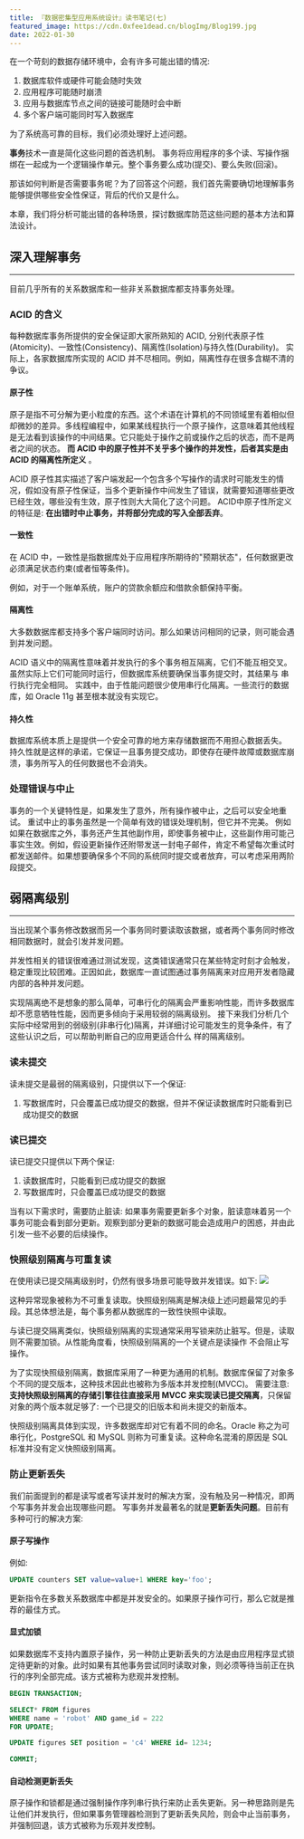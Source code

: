 ```yaml
---
title: 『数据密集型应用系统设计』读书笔记(七)
featured_image: https://cdn.0xfee1dead.cn/blogImg/Blog199.jpg
date: 2022-01-30
---
```


在一个苛刻的数据存储环境中，会有许多可能出错的情况: 
1. 数据库软件或硬件可能会随时失效
2. 应用程序可能随时崩溃
3. 应用与数据库节点之间的链接可能随时会中断
4. 多个客户端可能同时写入数据库

为了系统高可靠的目标，我们必须处理好上述问题。

**事务**技术一直是简化这些问题的首选机制。
事务将应用程序的多个读、写操作捆绑在一起成为一个逻辑操作单元。整个事务要么成功(提交)、要么失败(回滚)。

那该如何判断是否需要事务呢？为了回答这个问题，我们首先需要确切地理解事务能够提供哪些安全性保证，背后的代价又是什么。

本章，我们将分析可能出错的各种场景，探讨数据库防范这些问题的基本方法和算法设计。

## 深入理解事务
***  
目前几乎所有的关系数据库和一些非关系数据库都支持事务处理。

### ACID 的含义
每种数据库事务所提供的安全保证即大家所熟知的 ACID, 分别代表原子性(Atomicity)、一致性(Consistency)、隔离性(Isolation)与持久性(Durability)。
实际上，各家数据库所实现的 ACID 并不尽相同。例如，隔离性存在很多含糊不清的争议。

#### 原子性
原子是指不可分解为更小粒度的东西。这个术语在计算机的不同领域里有着相似但却微妙的差异。多线程编程中，如果某线程执行一个原子操作，这意味着其他线程是无法看到该操作的中间结果。它只能处于操作之前或操作之后的状态，而不是两者之间的状态。
**而 ACID 中的原子性并不关乎多个操作的并发性，后者其实是由 ACID 的隔离性所定义**
。

ACID 原子性其实描述了客户端发起一个包含多个写操作的请求时可能发生的情况，假如没有原子性保证，当多个更新操作中间发生了错误，就需要知道哪些更改已经生效，哪些没有生效，原子性则大大简化了这个问题。
ACID中原子性所定义的特征是: **在出错时中止事务，并将部分完成的写入全部丢弃**。

#### 一致性
在 ACID 中，一致性是指数据库处于应用程序所期待的"预期状态"，任何数据更改必须满足状态约束(或者恒等条件)。

例如，对于一个账单系统，账户的贷款余额应和借款余额保持平衡。

#### 隔离性
大多数数据库都支持多个客户端同时访问。那么如果访问相同的记录，则可能会遇到并发问题。

ACID 语义中的隔离性意味着并发执行的多个事务相互隔离，它们不能互相交叉。虽然实际上它们可能同时运行，但数据库系统要确保当事务提交时，其结果与
串行执行完全相同。
实践中，由于性能问题很少使用串行化隔离。一些流行的数据库，如 Oracle 11g 甚至根本就没有实现它。

#### 持久性
数据库系统本质上是提供一个安全可靠的地方来存储数据而不用担心数据丢失。
持久性就是这样的承诺，它保证一且事务提交成功，即使存在硬件故障或数据库崩溃，事务所写入的任何数据也不会消失。

### 处理错误与中止
事务的一个关键特性是，如果发生了意外，所有操作被中止，之后可以安全地重试。
重试中止的事务虽然是一个简单有效的错误处理机制，但它并不完美。
例如如果在数据库之外，事务还产生其他副作用，即使事务被中止，这些副作用可能己事实生效。例如，假设更新操作还附带发送一封电子邮件，肯定不希望每次重试时都发送邮件。如果想要确保多个不同的系统同时提交或者放弃，可以考虑采用两阶段提交。

## 弱隔离级别
***  
当出现某个事务修改数据而另一个事务同时要读取该数据，或者两个事务同时修改相同数据时，就会引发并发问题。

并发性相关的错误很难通过测试发现，这类错误通常只在某些特定时刻才会触发，稳定重现比较团难。正因如此，数据库一直试图通过事务隔离来对应用开发者隐藏内部的各种并发问题。

实现隔离绝不是想象的那么简单，可串行化的隔离会严重影响性能，而许多数据库却不愿意牺牲性能，因而更多倾向于采用较弱的隔离级别。
接下来我们分析几个实际中经常用到的弱级别(非串行化)隔离，并详细讨论可能发生的竞争条件，有了这些认识之后，可以帮助判断自己的应用更适合什么
样的隔离级别。

### 读未提交
读未提交是最弱的隔离级别，只提供以下一个保证: 
1. 写数据库时，只会覆盖已成功提交的数据，但并不保证读数据库时只能看到已成功提交的数据

### 读已提交
读已提交只提供以下两个保证: 
1. 读数据库时，只能看到已成功提交的数据
2. 写数据库时，只会覆盖已成功提交的数据

当有以下需求时，需要防止脏读: 
如果事务需要更新多个对象，脏读意味着另一个事务可能会看到部分更新。观察到部分更新的数据可能会造成用户的困惑，并由此引发一些不必要的后续操作。

### 快照级别隔离与可重复读
在使用读已提交隔离级别时，仍然有很多场景可能导致并发错误。如下: 
![](https://cdn.0xfee1dead.cn/contentImg/ddia/fig7-6.png)

这种异常现象被称为不可重复读取。快照级别隔离是解决级上述问题最常见的手段。其总体想法是，每个事务都从数据库的一致性快照中读取。

与读已提交隔离类似，快照级别隔离的实现通常采用写锁来防止脏写。但是，读取则不需要加锁。从性能角度看，快照级别隔离的一个关键点是读操作
不会阻止写操作。

为了实现快照级别隔离，数据库采用了一种更为通用的机制。数据库保留了对象多个不同的提交版本，这种技术因此也被称为多版本并发控制(MVCC)。
需要注意: **支持快照级别隔离的存储引擎往往直接采用 MVCC 来实现读已提交隔离**，只保留对象的两个版本就足够了: 一个已提交的旧版本和尚未提交的新版本。

快照级别隔离具体到实现，许多数据库却对它有着不同的命名。Oracle 称之为可串行化，PostgreSQL 和 MySQL 则称为可重复读。这种命名混淆的原因是 SQL 标准并没有定义快照级别隔离。

### 防止更新丢失
我们前面提到的都是读写或者写读并发时的解决方案，没有触及另一种情况，即两个写事务并发会出现哪些问题。
写事务并发最著名的就是**更新丢失问题**。目前有多种可行的解决方案: 

#### 原子写操作
例如: 
``` sql
UPDATE counters SET value=value+1 WHERE key='foo'; 
```

更新指令在多数关系数据库中都是并发安全的。如果原子操作可行，那么它就是推荐的最佳方式。

#### 显式加锁
如果数据库不支持内置原子操作，另一种防止更新丢失的方法是由应用程序显式锁定待更新的对象。此时如果有其他事务尝试同时读取对象，则必须等待当前正在执行的序列全部完成。该方式被称为悲观并发控制。
``` sql
BEGIN TRANSACTION; 

SELECT* FROM figures
WHERE name = 'robot' AND game_id = 222
FOR UPDATE;

UPDATE figures SET position = 'c4' WHERE id= 1234; 

COMMIT;
```

#### 自动检测更新丢失
原子操作和锁都是通过强制操作序列串行执行来防止丢失更新。另一种思路则是先让他们并发执行，但如果事务管理器检测到了更新丢失风险，则会中止当前事务，并强制回退，该方式被称为乐观并发控制。
